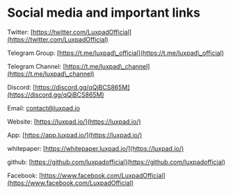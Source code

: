 # Social media and important links

Twitter: [https://twitter.com/LuxpadOfficial](https://twitter.com/LuxpadOfficial)

Telegram Group: [https://t.me/luxpad\_official](https://t.me/luxpad\_official)

Telegram Channel: [https://t.me/luxpad\_channel](https://t.me/luxpad\_channel)

Discord: [https://discord.gg/qQjBCS865M](https://discord.gg/qQjBCS865M)

Email:  contact@luxpad.io

Website:  [https://luxpad.io/](https://luxpad.io/)

App: [https://app.luxpad.io/](https://luxpad.io/)

whitepaper: [https://whitepaper.luxpad.io/](https://luxpad.io/)

github: [https://github.com/luxpadofficial](https://github.com/luxpadofficial)

Facebook: [https://www.facebook.com/LuxpadOfficial](https://www.facebook.com/LuxpadOfficial)
